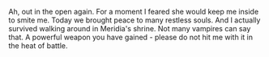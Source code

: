 Ah, out in the open again. For a moment I feared she would keep me inside to smite me. Today we brought peace to many restless souls. And I actually survived
walking around in Meridia's shrine. Not many vampires can say that. A powerful weapon you have gained - please do not hit me with it in the heat of battle.
